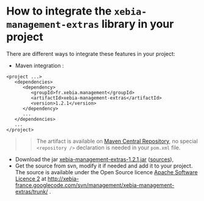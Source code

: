 # How to integrate the `xebia-management-extras` library in your project #

There are different ways to integrate these features in your project:
  * Maven integration :
```
<project ...>
   <dependencies>
      <dependency>
         <groupId>fr.xebia.management</groupId>
         <artifactId>xebia-management-extras</artifactId>
         <version>1.2.1</version>
      </dependency>
      ...
   </dependencies>
   ...
</project>
```
> > The artifact is available on [Maven Central Repository](http://repo1.maven.org/maven2/), no special `<repository />` declaration is needed in your `pom.xml` file.
  * Download the jar [xebia-management-extras-1.2.1.jar](http://xebia-france.googlecode.com/files/xebia-management-extras-1.2.1.jar) ([sources](http://xebia-france.googlecode.com/files/xebia-management-extras-1.2.1-sources.jar)),
  * Get the source from svn, modify it if needed and add it to your project. The source is available under the Open Source licence [Apache Software Licence 2](http://www.apache.org/licenses/LICENSE-2.0) at http://xebia-france.googlecode.com/svn/management/xebia-management-extras/trunk/ .